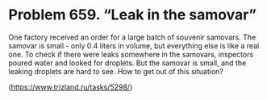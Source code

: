 # Problem 659. “Leak in the samovar”

One factory received an order for a large batch of souvenir samovars. The samovar is small - only 0.4 liters in volume, but everything else is like a real one. To check if there were leaks somewhere in the samovars, inspectors poured water and looked for droplets. But the samovar is small, and the leaking droplets are hard to see. How to get out of this situation?

(https://www.trizland.ru/tasks/5298/)